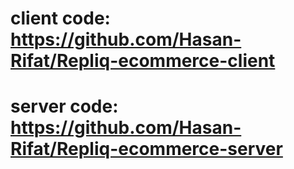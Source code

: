 # client code: https://github.com/Hasan-Rifat/Repliq-ecommerce-client

# server code: https://github.com/Hasan-Rifat/Repliq-ecommerce-server
